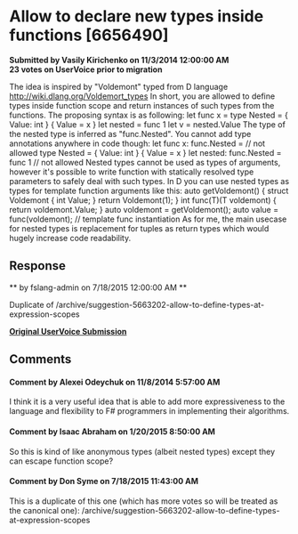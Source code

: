 # Allow to declare new types inside functions [6656490] #

**Submitted by Vasily Kirichenko on 11/3/2014 12:00:00 AM**  
**23 votes on UserVoice prior to migration**  

The idea is inspired by "Voldemont" typed from D language http://wiki.dlang.org/Voldemort_types
In short, you are allowed to define types inside function scope and return instances of such types from the functions. The proposing syntax is as following:
let func x =
type Nested = { Value: int }
{ Value = x }
let nested = func 1
let v = nested.Value
The type of the nested type is inferred as "func.Nested". You cannot add type annotations anywhere in code though:
let func x: func.Nested = // not allowed
type Nested = { Value: int }
{ Value = x }
let nested: func.Nested = func 1 // not allowed
Nested types cannot be used as types of arguments, however it's possible to write function with statically resolved type parameters to safely deal with such types.
In D you can use nested types as types for template function arguments like this:
auto getVoldemont() {
struct Voldemont {
int Value;
}
return Voldemont(1);
}
int func(T)(T voldemont) {
return voldemont.Value;
}
auto voldemont = getVoldemont();
auto value = func(voldemont); // template func instantiation
As for me, the main usecase for nested types is replacement for tuples as return types which would hugely increase code readability.



## Response ##
** by fslang-admin on 7/18/2015 12:00:00 AM **

Duplicate of /archive/suggestion-5663202-allow-to-define-types-at-expression-scopes


**[Original UserVoice Submission](https://fslang.uservoice.com/forums/245727-f-language/suggestions/6656490)**


## Comments ##


#### Comment by Alexei Odeychuk on 11/8/2014 5:57:00 AM ####
I think it is a very useful idea that is able to add more expressiveness to the language and flexibility to F# programmers in implementing their algorithms.


#### Comment by Isaac Abraham on 1/20/2015 8:50:00 AM ####
So this is kind of like anonymous types (albeit nested types) except they can escape function scope?


#### Comment by Don Syme on 7/18/2015 11:43:00 AM ####
This is a duplicate of this one (which has more votes so will be treated as the canonical one): /archive/suggestion-5663202-allow-to-define-types-at-expression-scopes

